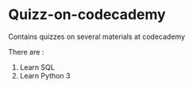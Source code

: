# Quizz-on-codecademy
Contains quizzes on several materials at codecademy

There are :

1.  Learn SQL
2.  Learn Python 3
